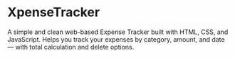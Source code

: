 # XpenseTracker

A simple and clean web-based Expense Tracker built with HTML, CSS, and JavaScript. Helps you track your expenses by category, amount, and date — with total calculation and delete options.
